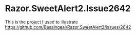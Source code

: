 # Razor.SweetAlert2.Issue2642

This is the project I used to illustrate https://github.com/Basaingeal/Razor.SweetAlert2/issues/2642
